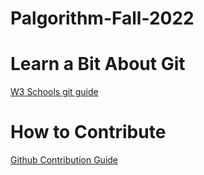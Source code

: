 # Palgorithm-Fall-2022

# Learn a Bit About Git
<a href='https://www.w3schools.com/git/git_intro.asp'>W3 Schools git guide</a>

# How to Contribute
<a href='https://docs.github.com/en/get-started/quickstart/contributing-to-projects'>Github Contribution Guide</a>
